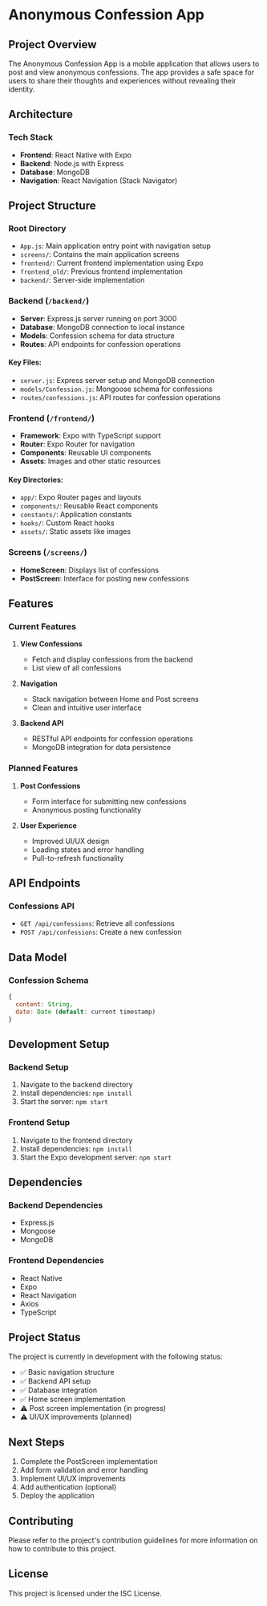 # Anonymous Confession App

## Project Overview
The Anonymous Confession App is a mobile application that allows users to post and view anonymous confessions. The app provides a safe space for users to share their thoughts and experiences without revealing their identity.

## Architecture

### Tech Stack
- **Frontend**: React Native with Expo
- **Backend**: Node.js with Express
- **Database**: MongoDB
- **Navigation**: React Navigation (Stack Navigator)

## Project Structure

### Root Directory
- `App.js`: Main application entry point with navigation setup
- `screens/`: Contains the main application screens
- `frontend/`: Current frontend implementation using Expo
- `frontend_old/`: Previous frontend implementation
- `backend/`: Server-side implementation

### Backend (`/backend/`)
- **Server**: Express.js server running on port 3000
- **Database**: MongoDB connection to local instance
- **Models**: Confession schema for data structure
- **Routes**: API endpoints for confession operations

#### Key Files:
- `server.js`: Express server setup and MongoDB connection
- `models/Confession.js`: Mongoose schema for confessions
- `routes/confessions.js`: API routes for confession operations

### Frontend (`/frontend/`)
- **Framework**: Expo with TypeScript support
- **Router**: Expo Router for navigation
- **Components**: Reusable UI components
- **Assets**: Images and other static resources

#### Key Directories:
- `app/`: Expo Router pages and layouts
- `components/`: Reusable React components
- `constants/`: Application constants
- `hooks/`: Custom React hooks
- `assets/`: Static assets like images

### Screens (`/screens/`)
- **HomeScreen**: Displays list of confessions
- **PostScreen**: Interface for posting new confessions

## Features

### Current Features
1. **View Confessions**
   - Fetch and display confessions from the backend
   - List view of all confessions

2. **Navigation**
   - Stack navigation between Home and Post screens
   - Clean and intuitive user interface

3. **Backend API**
   - RESTful API endpoints for confession operations
   - MongoDB integration for data persistence

### Planned Features
1. **Post Confessions**
   - Form interface for submitting new confessions
   - Anonymous posting functionality

2. **User Experience**
   - Improved UI/UX design
   - Loading states and error handling
   - Pull-to-refresh functionality

## API Endpoints

### Confessions API
- `GET /api/confessions`: Retrieve all confessions
- `POST /api/confessions`: Create a new confession

## Data Model

### Confession Schema
```javascript
{
  content: String,
  date: Date (default: current timestamp)
}
```

## Development Setup

### Backend Setup
1. Navigate to the backend directory
2. Install dependencies: `npm install`
3. Start the server: `npm start`

### Frontend Setup
1. Navigate to the frontend directory
2. Install dependencies: `npm install`
3. Start the Expo development server: `npm start`

## Dependencies

### Backend Dependencies
- Express.js
- Mongoose
- MongoDB

### Frontend Dependencies
- React Native
- Expo
- React Navigation
- Axios
- TypeScript

## Project Status
The project is currently in development with the following status:
- ✅ Basic navigation structure
- ✅ Backend API setup
- ✅ Database integration
- ✅ Home screen implementation
- ⚠️ Post screen implementation (in progress)
- ⚠️ UI/UX improvements (planned)

## Next Steps
1. Complete the PostScreen implementation
2. Add form validation and error handling
3. Implement UI/UX improvements
4. Add authentication (optional)
5. Deploy the application

## Contributing
Please refer to the project's contribution guidelines for more information on how to contribute to this project.

## License
This project is licensed under the ISC License. 